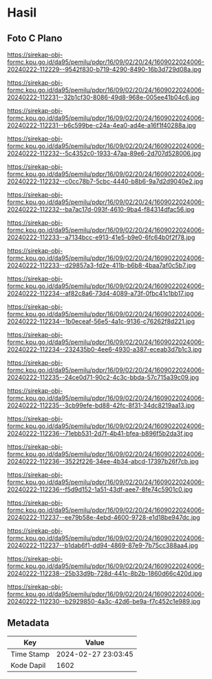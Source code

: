 # Hasil

## Foto C Plano

https://sirekap-obj-formc.kpu.go.id/da95/pemilu/pdpr/16/09/02/20/24/1609022024006-20240222-112229--9542f830-b719-4290-8490-16b3d729d08a.jpg

https://sirekap-obj-formc.kpu.go.id/da95/pemilu/pdpr/16/09/02/20/24/1609022024006-20240222-112231--32b1cf30-8086-49d8-968e-005ee41b04c6.jpg

https://sirekap-obj-formc.kpu.go.id/da95/pemilu/pdpr/16/09/02/20/24/1609022024006-20240222-112231--b6c599be-c24a-4ea0-ad4e-a16f1f40288a.jpg

https://sirekap-obj-formc.kpu.go.id/da95/pemilu/pdpr/16/09/02/20/24/1609022024006-20240222-112232--5c4352c0-1933-47aa-89e6-2d707d528006.jpg

https://sirekap-obj-formc.kpu.go.id/da95/pemilu/pdpr/16/09/02/20/24/1609022024006-20240222-112232--c0cc78b7-5cbc-4440-b8b6-9a7d2d9040e2.jpg

https://sirekap-obj-formc.kpu.go.id/da95/pemilu/pdpr/16/09/02/20/24/1609022024006-20240222-112232--ba7ac17d-093f-4610-9ba4-f84314dfac56.jpg

https://sirekap-obj-formc.kpu.go.id/da95/pemilu/pdpr/16/09/02/20/24/1609022024006-20240222-112233--a7134bcc-e913-41e5-b9e0-6fc64b0f2f78.jpg

https://sirekap-obj-formc.kpu.go.id/da95/pemilu/pdpr/16/09/02/20/24/1609022024006-20240222-112233--d29857a3-fd2e-411b-b6b8-4baa7af0c5b7.jpg

https://sirekap-obj-formc.kpu.go.id/da95/pemilu/pdpr/16/09/02/20/24/1609022024006-20240222-112234--af82c8a6-73d4-4089-a73f-0fbc41c1bb17.jpg

https://sirekap-obj-formc.kpu.go.id/da95/pemilu/pdpr/16/09/02/20/24/1609022024006-20240222-112234--1b0eceaf-56e5-4a1c-9136-c76262f8d221.jpg

https://sirekap-obj-formc.kpu.go.id/da95/pemilu/pdpr/16/09/02/20/24/1609022024006-20240222-112234--232435b0-4ee6-4930-a387-eceab3d7b1c3.jpg

https://sirekap-obj-formc.kpu.go.id/da95/pemilu/pdpr/16/09/02/20/24/1609022024006-20240222-112235--24ce0d71-90c2-4c3c-bbda-57c715a39c09.jpg

https://sirekap-obj-formc.kpu.go.id/da95/pemilu/pdpr/16/09/02/20/24/1609022024006-20240222-112235--3cb99efe-bd88-42fc-8f31-34dc8219aa13.jpg

https://sirekap-obj-formc.kpu.go.id/da95/pemilu/pdpr/16/09/02/20/24/1609022024006-20240222-112236--71ebb531-2d7f-4b41-bfea-b896f5b2da3f.jpg

https://sirekap-obj-formc.kpu.go.id/da95/pemilu/pdpr/16/09/02/20/24/1609022024006-20240222-112236--3522f226-34ee-4b34-abcd-17397b26f7cb.jpg

https://sirekap-obj-formc.kpu.go.id/da95/pemilu/pdpr/16/09/02/20/24/1609022024006-20240222-112236--f5d9d152-1a51-43df-aee7-8fe74c5901c0.jpg

https://sirekap-obj-formc.kpu.go.id/da95/pemilu/pdpr/16/09/02/20/24/1609022024006-20240222-112237--ee79b58e-4ebd-4600-9728-e1d18be947dc.jpg

https://sirekap-obj-formc.kpu.go.id/da95/pemilu/pdpr/16/09/02/20/24/1609022024006-20240222-112237--b1dab6f1-dd94-4869-87e9-7b75cc388aa4.jpg

https://sirekap-obj-formc.kpu.go.id/da95/pemilu/pdpr/16/09/02/20/24/1609022024006-20240222-112238--25b33d9b-728d-441c-8b2b-1860d66c420d.jpg

https://sirekap-obj-formc.kpu.go.id/da95/pemilu/pdpr/16/09/02/20/24/1609022024006-20240222-112230--b2929850-4a3c-42d6-be9a-f7c452c1e989.jpg


## Metadata

| Key        | Value               |
| ---------- | ------------------- |
| Time Stamp | 2024-02-27 23:03:45 |
| Kode Dapil | 1602                |




